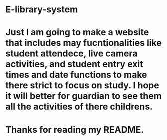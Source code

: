 # E-library-system
# Just I am going to make a website that includes may fucntionalities like student attendece, live camera activities, and student entry exit times and date functions to make there strict to focus on study. I hope it will better for guardian to see them all the activities of there childrens. 
# Thanks for reading my README.
